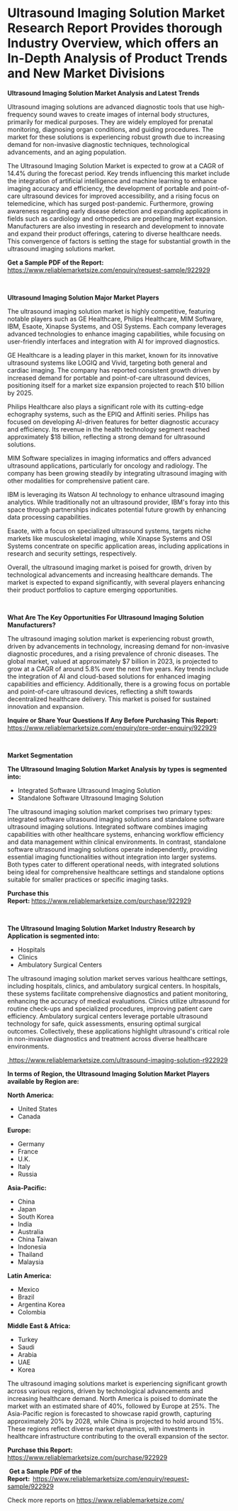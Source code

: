 <p><h1>Ultrasound Imaging Solution Market Research Report Provides thorough Industry Overview, which offers an In-Depth Analysis of Product Trends and New Market Divisions</h1></p><p><strong>Ultrasound Imaging Solution Market Analysis and Latest Trends</strong></p>
<p><p>Ultrasound imaging solutions are advanced diagnostic tools that use high-frequency sound waves to create images of internal body structures, primarily for medical purposes. They are widely employed for prenatal monitoring, diagnosing organ conditions, and guiding procedures. The market for these solutions is experiencing robust growth due to increasing demand for non-invasive diagnostic techniques, technological advancements, and an aging population. </p><p>The Ultrasound Imaging Solution Market is expected to grow at a CAGR of 14.4% during the forecast period. Key trends influencing this market include the integration of artificial intelligence and machine learning to enhance imaging accuracy and efficiency, the development of portable and point-of-care ultrasound devices for improved accessibility, and a rising focus on telemedicine, which has surged post-pandemic. Furthermore, growing awareness regarding early disease detection and expanding applications in fields such as cardiology and orthopedics are propelling market expansion. Manufacturers are also investing in research and development to innovate and expand their product offerings, catering to diverse healthcare needs. This convergence of factors is setting the stage for substantial growth in the ultrasound imaging solutions market.</p></p>
<p><strong>Get a Sample PDF of the Report:&nbsp;</strong> <a href="https://www.reliablemarketsize.com/enquiry/request-sample/922929?utm_campaign=2843&utm_medium=2&utm_source=Github&utm_content=ia&utm_term=07032025&utm_id=ultrasound-imaging-solution">https://www.reliablemarketsize.com/enquiry/request-sample/922929</a></p>
<p>&nbsp;</p>
<p><strong>Ultrasound Imaging Solution Major Market Players</strong></p>
<p><p>The ultrasound imaging solution market is highly competitive, featuring notable players such as GE Healthcare, Philips Healthcare, MIM Software, IBM, Esaote, Xinapse Systems, and OSI Systems. Each company leverages advanced technologies to enhance imaging capabilities, while focusing on user-friendly interfaces and integration with AI for improved diagnostics.</p><p>GE Healthcare is a leading player in this market, known for its innovative ultrasound systems like LOGIQ and Vivid, targeting both general and cardiac imaging. The company has reported consistent growth driven by increased demand for portable and point-of-care ultrasound devices, positioning itself for a market size expansion projected to reach $10 billion by 2025.</p><p>Philips Healthcare also plays a significant role with its cutting-edge echography systems, such as the EPIQ and Affiniti series. Philips has focused on developing AI-driven features for better diagnostic accuracy and efficiency. Its revenue in the health technology segment reached approximately $18 billion, reflecting a strong demand for ultrasound solutions.</p><p>MIM Software specializes in imaging informatics and offers advanced ultrasound applications, particularly for oncology and radiology. The company has been growing steadily by integrating ultrasound imaging with other modalities for comprehensive patient care.</p><p>IBM is leveraging its Watson AI technology to enhance ultrasound imaging analytics. While traditionally not an ultrasound provider, IBM's foray into this space through partnerships indicates potential future growth by enhancing data processing capabilities.</p><p>Esaote, with a focus on specialized ultrasound systems, targets niche markets like musculoskeletal imaging, while Xinapse Systems and OSI Systems concentrate on specific application areas, including applications in research and security settings, respectively.</p><p>Overall, the ultrasound imaging market is poised for growth, driven by technological advancements and increasing healthcare demands. The market is expected to expand significantly, with several players enhancing their product portfolios to capture emerging opportunities.</p></p>
<p>&nbsp;</p>
<p><strong>What Are The Key Opportunities For Ultrasound Imaging Solution Manufacturers?</strong></p>
<p><p>The ultrasound imaging solution market is experiencing robust growth, driven by advancements in technology, increasing demand for non-invasive diagnostic procedures, and a rising prevalence of chronic diseases. The global market, valued at approximately $7 billion in 2023, is projected to grow at a CAGR of around 5.8% over the next five years. Key trends include the integration of AI and cloud-based solutions for enhanced imaging capabilities and efficiency. Additionally, there is a growing focus on portable and point-of-care ultrasound devices, reflecting a shift towards decentralized healthcare delivery. This market is poised for sustained innovation and expansion.</p></p>
<p><strong>Inquire or Share Your Questions If Any Before Purchasing This Report:</strong> <a href="https://www.reliablemarketsize.com/enquiry/pre-order-enquiry/922929?utm_campaign=2843&utm_medium=2&utm_source=Github&utm_content=ia&utm_term=07032025&utm_id=ultrasound-imaging-solution">https://www.reliablemarketsize.com/enquiry/pre-order-enquiry/922929</a></p>
<p>&nbsp;</p>
<p><strong>Market Segmentation</strong></p>
<p><strong>The Ultrasound Imaging Solution Market Analysis by types is segmented into:</strong></p>
<p><ul><li>Integrated Software Ultrasound Imaging Solution</li><li>Standalone Software Ultrasound Imaging Solution</li></ul></p>
<p><p>The ultrasound imaging solution market comprises two primary types: integrated software ultrasound imaging solutions and standalone software ultrasound imaging solutions. Integrated software combines imaging capabilities with other healthcare systems, enhancing workflow efficiency and data management within clinical environments. In contrast, standalone software ultrasound imaging solutions operate independently, providing essential imaging functionalities without integration into larger systems. Both types cater to different operational needs, with integrated solutions being ideal for comprehensive healthcare settings and standalone options suitable for smaller practices or specific imaging tasks.</p></p>
<p><strong>Purchase this Report:&nbsp;</strong><a href="https://www.reliablemarketsize.com/purchase/922929?utm_campaign=2843&utm_medium=2&utm_source=Github&utm_content=ia&utm_term=07032025&utm_id=ultrasound-imaging-solution">https://www.reliablemarketsize.com/purchase/922929</a></p>
<p>&nbsp;</p>
<p><strong>The Ultrasound Imaging Solution Market Industry Research by Application is segmented into:</strong></p>
<p><ul><li>Hospitals</li><li>Clinics</li><li>Ambulatory Surgical Centers</li></ul></p>
<p><p>The ultrasound imaging solution market serves various healthcare settings, including hospitals, clinics, and ambulatory surgical centers. In hospitals, these systems facilitate comprehensive diagnostics and patient monitoring, enhancing the accuracy of medical evaluations. Clinics utilize ultrasound for routine check-ups and specialized procedures, improving patient care efficiency. Ambulatory surgical centers leverage portable ultrasound technology for safe, quick assessments, ensuring optimal surgical outcomes. Collectively, these applications highlight ultrasound's critical role in non-invasive diagnostics and treatment across diverse healthcare environments.</p></p>
<p><a href="https://www.reliablemarketsize.com/ultrasound-imaging-solution-r922929?utm_campaign=2843&utm_medium=2&utm_source=Github&utm_content=ia&utm_term=07032025&utm_id=ultrasound-imaging-solution">&nbsp;https://www.reliablemarketsize.com/ultrasound-imaging-solution-r922929</a></p>
<p><strong>In terms of Region, the Ultrasound Imaging Solution Market Players available by Region are:</strong></p>
<p>
    <p> <strong> North America: </strong>
        <ul>
            <li>United States</li>
            <li>Canada</li>
        </ul>
        </p> 
    <p> <strong> Europe: </strong>
        <ul>
            <li>Germany</li>
            <li>France</li>
            <li>U.K.</li>
            <li>Italy</li>
            <li>Russia</li>
        </ul>
        </p> 
    <p> <strong> Asia-Pacific: </strong>
        <ul>
            <li>China</li>
            <li>Japan</li>
            <li>South Korea</li>
            <li>India</li>
            <li>Australia</li>
            <li>China Taiwan</li>
            <li>Indonesia</li>
            <li>Thailand</li>
            <li>Malaysia</li>
        </ul>
        </p> 
    <p> <strong> Latin America: </strong>
        <ul>
            <li>Mexico</li>
            <li>Brazil</li>
            <li>Argentina Korea</li>
            <li>Colombia</li>
        </ul>
        </p> 
    <p> <strong> Middle East & Africa: </strong>
        <ul>
            <li>Turkey</li>
            <li>Saudi</li>
            <li>Arabia</li>
            <li>UAE</li>
            <li>Korea</li>
        </ul>
    </p>
    </p>
<p><p>The ultrasound imaging solutions market is experiencing significant growth across various regions, driven by technological advancements and increasing healthcare demand. North America is poised to dominate the market with an estimated share of 40%, followed by Europe at 25%. The Asia-Pacific region is forecasted to showcase rapid growth, capturing approximately 20% by 2028, while China is projected to hold around 15%. These regions reflect diverse market dynamics, with investments in healthcare infrastructure contributing to the overall expansion of the sector.</p></p>
<p><strong>Purchase this Report: </strong><a href="https://www.reliablemarketsize.com/purchase/922929?utm_campaign=2843&utm_medium=2&utm_source=Github&utm_content=ia&utm_term=07032025&utm_id=ultrasound-imaging-solution">https://www.reliablemarketsize.com/purchase/922929</a></p>
<p>&nbsp;<strong>Get a Sample PDF of the Report:&nbsp;&nbsp;</strong><a href="https://www.reliablemarketsize.com/enquiry/request-sample/922929?utm_campaign=2843&utm_medium=2&utm_source=Github&utm_content=ia&utm_term=07032025&utm_id=ultrasound-imaging-solution">https://www.reliablemarketsize.com/enquiry/request-sample/922929</a></p>
<p><strong></strong></p>
<p>Check more reports on <a href="https://www.reliablemarketsize.com/?utm_campaign=2843&utm_medium=2&utm_source=Github&utm_content=ia&utm_term=07032025&utm_id=ultrasound-imaging-solution">https://www.reliablemarketsize.com/</a></p>